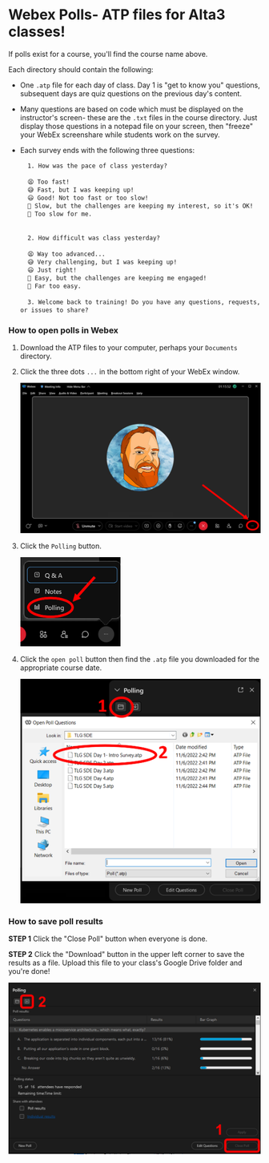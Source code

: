 # Webex Polls- ATP files for Alta3 classes!

If polls exist for a course, you'll find the course name above.  

Each directory should contain the following:  

- One `.atp` file for each day of class. Day 1 is "get to know you" questions, subsequent days are quiz questions on the previous day's content.
- Many questions are based on code which must be displayed on the instructor's screen- these are the `.txt` files in the course directory. Just display those questions in a notepad file on your screen, then "freeze" your WebEx screenshare while students work on the survey.
- Each survey ends with the following three questions:
    
        1. How was the pace of class yesterday?

        😫 Too fast! 
        😅 Fast, but I was keeping up! 
        😃 Good! Not too fast or too slow!
        🙂 Slow, but the challenges are keeping my interest, so it's OK! 
        🥱 Too slow for me.


        2. How difficult was class yesterday?

        😫 Way too advanced... 
        😅 Very challenging, but I was keeping up! 
        😃 Just right!
        🙂 Easy, but the challenges are keeping me engaged! 
        🥱 Far too easy.

        3. Welcome back to training! Do you have any questions, requests, or issues to share?

### How to open polls in Webex

1. Download the ATP files to your computer, perhaps your `Documents` directory.

0. Click the three dots `...` in the bottom right of your WebEx window.

    <img src="https://raw.githubusercontent.com/csfeeser/webex-polls/main/images/poll1.png" width="600"/>

0. Click the `Polling` button.

    <img src="https://raw.githubusercontent.com/csfeeser/webex-polls/main/images/poll2.png" width="200"/>

0. Click the `open poll` button then find the `.atp` file you downloaded for the appropriate course date.

    <img src="https://raw.githubusercontent.com/csfeeser/webex-polls/main/images/poll3.png" width="600"/>

### How to save poll results

**STEP 1** Click the "Close Poll" button when everyone is done.

**STEP 2** Click the "Download" button in the upper left corner to save the results as a file. Upload this file to your class's Google Drive folder and you're done!

<img src="https://raw.githubusercontent.com/csfeeser/webex-polls/main/images/poll-last.png" width="600"/>
